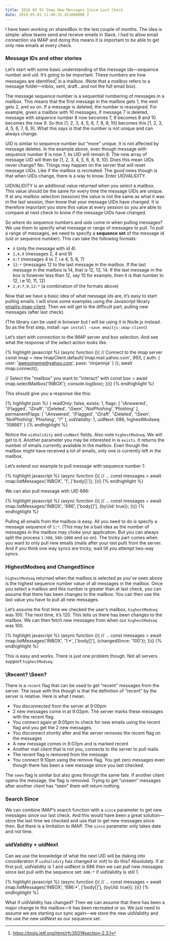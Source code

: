 ```yaml
---
title: 2019 05 01 Imap New Messages Since Last Check
date: 2019-05-01 11:40:35.451000000 Z
---
```


I have been working on sharedBox in the last couple of months. The idea is simple: allow teams send and receive emails in Slack. I had to allow email connection via IMAP and doing this means it is important to be able to get only new emails at every check.

### Message IDs and other stories

Let’s start with some basic understanding of the message ids—sequence number and uid. It’s going to be important.  These numbers are how messages are identified[^1] in a mailbox. (Note that a *mailbox* refers to a message folder—inbox, sent, draft…and not the full email box). 

The message sequence number is a sequential numbering of messages in a mailbox. This means that the first message in the mailbox gets 1, the next gets 2, and so on. If a message is deleted, the number is reassigned. For example, given a mailbox with 10 messages, if message 7 is deleted, message with sequence number 8 now becomes 7, 9 becomes 8 and 10 becomes the new 9. So this [1, 2, 3, 4, 5, 6, 7, 8, 9, 10] becomes this [1, 2, 3, 4, 5, 6, 7, 8, 9]. What this says is that the number is not unique and can always change.

UID is similar to sequence number but “more” unique. It is not affected by message deletes. In the example above, even though message with sequence number 8 is now 7, its UID will remain 8. The new array of message UID will then be [1, 2, 3, 4, 5, 6, 8, 9, 10]. Does this mean UIDs never change? No. Things may happen on the server that will reset message UIDs. Like if the mailbox is recreated. The good news though is that when UIDs change, there is a way to know. Enter UIDVALIDITY. 

UIDVALIDITY is an additional value returned when you select a mailbox. This value should be the same for every time the message UIDs are unique. If at any mailbox selection (session) the value is not the same as what it was in the last session, then know that your message UIDs have changed. It is therefore important you store this value at every session so you are able to compare at next check to know if the message UIDs have changed.

So where do sequence numbers and uids come in when pulling messages? We use them to specify what message or range of messages to pull. To pull a range of messages, we need to specify a **sequence set** of the message id (uid or sequence number).  This can take the following formats:

- `4` (only the message with id 4)
- `2,4,9` (messages 2, 4 and 9)
- `4:7` (messages 4 to 7, i.e 4, 5, 6, 7)
- `12:*` (messages 12 to the last message in the mailbox. If the last message in the mailbox is 14, that is 12, 13, 14. If the last message in the box is however less than 12, say 10 for example, then it is that number to 12, i.e 10, 11, 12)
- `2,4:7,9,12:*` (a combination of the formats above)

Now that we have a basic idea of what message ids are, it’s easy to start pulling emails. I will show some examples using the Javascript library [emailjs-imap-client](https://github.com/emailjs/emailjs-imap-client). Then we will get to the difficult part, pulling new messages (after last check).

(The library can be used in browser but I will be using it in Node.js instead. So as the first step, install:  `npm install —save emailjs-imap-client`)

Let’s start with connection to the IMAP server and box selection. And see what the response of the select action looks like.

{% highlight javascript %}
(async function (){
  // Connect to the imap server
	const imap = new ImapClient.default('imap.mail.yahoo.com', 993, {
	        auth: {
	          user: 'awesomeme@yahoo.com',
	          pass: 'ninjaninja'
	        }
	    });
	await imap.connect();

  // Select the "mailbox" you want to "interact" with
	const box = await imap.selectMailbox('INBOX');
  console.log(box);
})()
{% endhighlight %}

This should give you a response like this:

{% highlight json %}
{ readOnly: false,
  exists: 1,
  flags:
   [ '\\Answered',
     '\\Flagged',
     '\\Draft',
     '\\Deleted',
     '\\Seen',
     '$NotPhishing',
     '$Phishing' ],
  permanentFlags:
   [ '\\Answered',
     '\\Flagged',
     '\\Draft',
     '\\Deleted',
     '\\Seen',
     '$NotPhishing',
     '$Phishing',
     '\\*' ],
  uidValidity: 1,
  uidNext: 686,
  highestModseq: '108661' }
{% endhighlight %}

Notice the `uidValidity` and `uidNext` fields. Also note `highestModseq`. We will get to it. Another parameter you may be interested in is `exists`. It returns the number of emails currently available in the mailbox. Even though the mailbox might have received a lot of emails, only one is currently left in the mailbox.

Let’s extend our example to pull message with sequence number 1:

{% highlight javascript %}
(async function (){
	// ...
	const messages = await imap.listMessages('INBOX', '1', ['body[]']);
})()
{% endhighlight %}

We can also pull message with UID 686:

{% highlight javascript %}
(async function (){
	// ...
	const messages = await imap.listMessages('INBOX', '686', ['body[]'], {byUid: true});
})()
{% endhighlight %}

Pulling all emails from the mailbox is easy. All you need to do is specify a message sequence of `1:*`. (This may be a bad idea as the number of messages in the mailbox may choke your application. But you can always split the process `1:500`, `500:1000` and so on). The tricky part comes when you want to only pull new emails (mails after your last pull) from the server. And if you think one way syncs are tricky, wait till you attempt two-way syncs. 

### HighestModseq and ChangedSince

`highestModseq` returned when the mailbox is selected as you’ve seen above is the highest sequence number value of all messages in the mailbox. Once you select a mailbox and this number is greater than at last check, you can assume that there has been changes to the mailbox. You can then use the last value you have to pull all new messages.

Let’s assume the first time we checked the user’s mailbox, `highestModseq` was 100. The next time, it’s 120. This tells us there has been changes to the mailbox. We can then fetch new messages from when our `highestModseq` was 100.

{% highlight javascript %}
(async function (){
	// ...
	const messages = await imap.listMessages('INBOX', '1:*', ['body[]'], {changedSince: '100'});
})()
{% endhighlight %}

This is easy and works. There is just one problem though. Not all servers support `highestModseq`.

### \Recent? \Seen?

There is a `recent` flag that can be used to get “recent” messages from the server. The issue with this though is that the definition of “recent” by the server is relative. Here is what I mean:
- You disconnected from the server at 9:00pm
- 2 new messages come in at 9:02pm. The server marks these messages with the recent flag.
- You connect again at 9:05pm to check for new emails using the recent flag and you get the 2 new messages.
- You disconnect shortly after and the server removes the recent flag on the messages
- A new message comes in 9:07pm and is marked recent
- Another mail client that is not you, connects to the server to pull mails
- The recent flag is removed from the message
- You connect 9:10pm using the remove flag. You get zero messages even though there has been a new message since you last checked.

The `seen` flag is similar but also goes through the same fate. If another client opens the message, the flag is removed. Trying to get “unseen” messages after another client has “seen” them will return nothing. 

### Search Since

We can combine IMAP’s search function with a `since` parameter to get new messages since our last check. And this would have been a great solution—store the last time we checked and use that to get new messages since then. But there is a limitation to IMAP. The `since` parameter only takes date and not time.

### uidValidity + uidNext

Can we use the knowledge of what the next UID will be (taking into consideration if `uidValidity` has changed or not) to do this? Absolutely. If at first pull, uidValidity is 1 and uidNext is 686 then we can pull new messages since last pull with the sequence set: `686:*` if uidValidity is still 1.

{% highlight javascript %}
(async function (){
	// ...
	const messages = await imap.listMessages('INBOX', '686:*', ['body[]'], {byUid: true});
})()
{% endhighlight %}

What if uidValidity has changed? Then we can assume that there has been a major change to the mailbox—it has been recreated or so. We just need to assume we are starting our sync again—we store the new uidValidity and the use the new uidNext as our sequence set.


[^1]: https://tools.ietf.org/html/rfc3501#section-2.3.1
